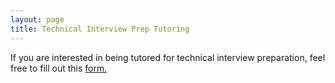 ```yaml
---
layout: page
title: Technical Interview Prep Tutoring
---
```


If you are interested in being tutored for technical interview preparation, feel free to fill out this <a href="https://forms.gle/JneB5RXteHYYeKEG9"> form.</a>
